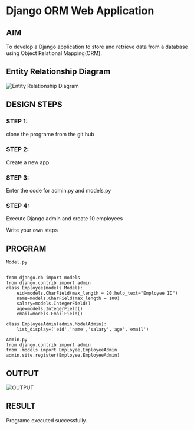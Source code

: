 # Django ORM Web Application

## AIM
To develop a Django application to store and retrieve data from a database using Object Relational Mapping(ORM).

## Entity Relationship Diagram

![Entity Relationship Diagram](./orm2.png)

## DESIGN STEPS

### STEP 1:
clone the programe from the git hub

### STEP 2:
Create a new app

### STEP 3:
Enter the code for admin.py and models,py

### STEP 4:
Execute Django admin and create 10 employees

Write your own steps

## PROGRAM
```
Model.py


from django.db import models
from django.contrib import admin
class Employee(models.Model):
    eid=models.CharField(max_length = 20,help_text="Employee ID")
    name=models.CharField(max_length = 100)
    salary=models.IntegerField()
    age=models.IntegerField()
    email=models.EmailField()

class EmployeeAdmin(admin.ModelAdmin):
    list_display=('eid','name','salary','age','email')

Admin.py
from django.contrib import admin
from .models import Employee,EmployeeAdmin
admin.site.register(Employee,EmployeeAdmin)
```

## OUTPUT

![OUTPUT](./orm1.png)

## RESULT

Programe executed successfully.